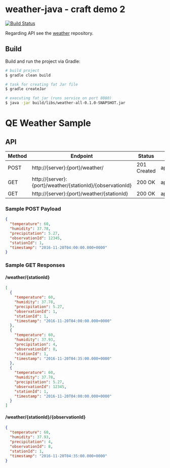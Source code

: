 # weather-java - craft demo 2
[![Build Status](https://travis-ci.org/balajiarunachalam/weather.svg?branch=develop)](https://travis-ci.org/balajiarunchalam/weather)

Regarding API see the [weather](https://github.com/balajiarunachalam/weather-java) repository.

## Build

Build and run the project via Gradle:
```bash
# build project
$ gradle clean build

# task for creating fat Jar file
$ gradle createJar

# executing fat jar (runs service on port 8080)
$ java -jar build/libs/weather-all-0.1.0-SNAPSHOT.jar
```


# QE Weather Sample

## API

| Method | Endpoint                                                   | Status      | Media Type       |
|--------|------------------------------------------------------------|-------------|------------------|
| POST   | http://{server}:{port}/weather/                            | 201 Created | application/json |
| GET    | http://{server}:{port}/weather/{stationId}/{observationId} | 200 OK      | application/json |
| GET    | http://{server}:{port}/weather/{stationId}                 | 200 OK      | application/json |

### Sample POST Payload
```json
{
  "temperature": 60,
  "humidity": 37.78,
  "precipitation": 5.27,
  "observationId": 12345,
  "stationId": 1,
  "timestamp": "2016-11-20T04:00:00.000+0000"
}
```

### Sample GET Responses

#### /weather/{stationId}
```json
[
  {
    "temperature": 60,
    "humidity": 37.78,
    "precipitation": 5.27,
    "observationId": 1,
    "stationId": 1,
    "timestamp": "2016-11-20T04:00:00.000+0000"
  },
  {
    "temperature": 60,
    "humidity": 37.93,
    "precipitation": 4,
    "observationId": 8,
    "stationId": 1,
    "timestamp": "2016-11-20T04:35:00.000+0000"
  },
  {
    "temperature": 60,
    "humidity": 37.78,
    "precipitation": 5.27,
    "observationId": 12345,
    "stationId": 1,
    "timestamp": "2016-11-20T04:00:00.000+0000"
  }
]
```

#### /weather/{stationId}/{observationId}
```json
{
  "temperature": 60,
  "humidity": 37.93,
  "precipitation": 4,
  "observationId": 8,
  "stationId": 1,
  "timestamp": "2016-11-20T04:35:00.000+0000"
}
```


